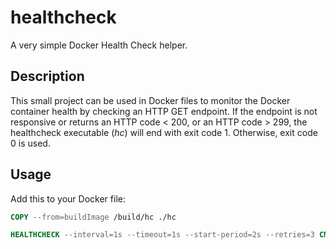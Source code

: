 # healthcheck

A very simple Docker Health Check helper.

## Description

This small project can be used in Docker files to monitor the Docker container health by checking
an HTTP GET endpoint. If the endpoint is not responsive or returns an HTTP code < 200, or an HTTP code > 299,
the healthcheck executable (*hc*) will end with exit code 1. Otherwise, exit code 0 is used.

## Usage

Add this to your Docker file:
```Dockerfile
COPY --from=buildImage /build/hc ./hc

HEALTHCHECK --interval=1s --timeout=1s --start-period=2s --retries=3 CMD [ "/hc" ]
```